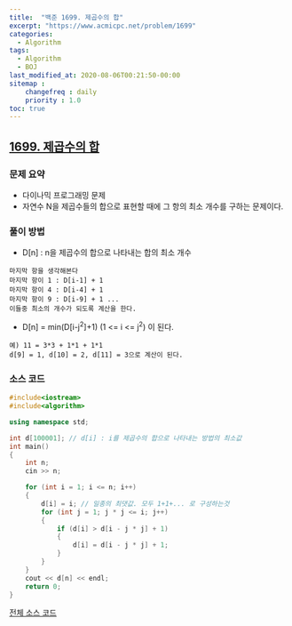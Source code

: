 ```yaml
---
title:  "백준 1699. 제곱수의 합"
excerpt: "https://www.acmicpc.net/problem/1699"
categories:
  - Algorithm
tags:
  - Algorithm
  - BOJ
last_modified_at: 2020-08-06T00:21:50-00:00
sitemap :
    changefreq : daily
    priority : 1.0
toc: true
---
```


## [1699. 제곱수의 합](https://www.acmicpc.net/problem/1699)
### 문제 요약
- 다이나믹 프로그래밍 문제
- 자연수 N을 제곱수들의 합으로 표현할 때에 그 항의 최소 개수를 구하는 문제이다.

### 풀이 방법

- D[n] : n을 제곱수의 합으로 나타내는 합의 최소 개수

```
마지막 항을 생각해본다
마지막 항이 1 : D[i-1] + 1
마지막 항이 4 : D[i-4] + 1
마지막 항이 9 : D[i-9] + 1 ...
이들중 최소의 개수가 되도록 계산을 한다.
```

- D[n] = min(D[i-j<sup>2</sup>]+1) (1 <= i <= j<sup>2</sup>) 이 된다.

```
예) 11 = 3*3 + 1*1 + 1*1
d[9] = 1, d[10] = 2, d[11] = 3으로 계산이 된다.
```
### 소스 코드
```cpp
#include<iostream>
#include<algorithm>

using namespace std;

int d[100001]; // d[i] : i를 제곱수의 합으로 나타내는 방법의 최소값
int main()
{
    int n;
    cin >> n;

    for (int i = 1; i <= n; i++)
    {
        d[i] = i; // 일종의 최댓값. 모두 1+1+... 로 구성하는것
        for (int j = 1; j * j <= i; j++)
        {
            if (d[i] > d[i - j * j] + 1)
            {
                d[i] = d[i - j * j] + 1;
            }
        }
    }
    cout << d[n] << endl;
    return 0;
}
```

[전체 소스 코드](https://github.com/tdm1223/Algorithm/blob/master/acmicpc.net/source/1699.cpp)
